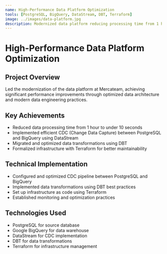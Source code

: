 ```yaml
---
name: High-Performance Data Platform Optimization
tools: [PostgreSQL, BigQuery, DataStream, DBT, Terraform]
image: ../images/data-platform.jpg
description: Modernized data platform reducing processing time from 1 hour to under 10 seconds through optimized CDC implementation.
---
```


# High-Performance Data Platform Optimization

## Project Overview
Led the modernization of the data platform at Mercateam, achieving significant performance improvements through optimized data architecture and modern data engineering practices.

## Key Achievements
- Reduced data processing time from 1 hour to under 10 seconds
- Implemented efficient CDC (Change Data Capture) between PostgreSQL and BigQuery using DataStream
- Migrated and optimized data transformations using DBT
- Formalized infrastructure with Terraform for better maintainability

## Technical Implementation
- Configured and optimized CDC pipeline between PostgreSQL and BigQuery
- Implemented data transformations using DBT best practices
- Set up infrastructure as code using Terraform
- Established monitoring and optimization practices

## Technologies Used
- PostgreSQL for source database
- Google BigQuery for data warehouse
- DataStream for CDC implementation
- DBT for data transformations
- Terraform for infrastructure management 